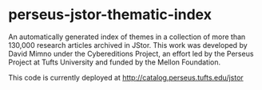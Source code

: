 perseus-jstor-thematic-index
============================

An automatically generated index of themes in a collection of more than 130,000 research articles archived in JStor. 
This work was developed by David Mimno under the Cybereditions Project, an effort led by the 
Perseus Project at Tufts University and funded by the Mellon Foundation. 

This code is currently deployed at http://catalog.perseus.tufts.edu/jstor
